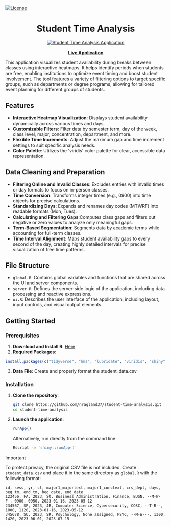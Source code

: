 [![License](https://img.shields.io/badge/license-MIT-blue)](https://github.com/nragland37/Student-Time-Analysis-Tool/blob/main/LICENSE)

<h1 align="center">
  Student Time Analysis
</h1>

<p align="center">
  <a href="https://nragland37.shinyapps.io/timeanalysis/" target="_blank">
    <img src="assets/shiny-demo.gif" alt="Student Time Analysis Application"> 
  </a>
</p>

<p align="center">
  <a href="https://nragland37.shinyapps.io/timeanalysis/" target="_blank"><b>Live Application</b></a> 
</p>

This application visualizes student availability during breaks between classes using interactive heatmaps. It helps identify periods when students are free, enabling institutions to optimize event timing and boost student involvement. The tool features a variety of filtering options to target specific groups, such as departments or degree programs, allowing for tailored event planning for different groups of students.  

## Features

- **Interactive Heatmap Visualization**: Displays student availability dynamically across various times and days.
- **Customizable Filters**: Filter data by semester term, day of the week, class level, major, concentration, department, and more.
- **Flexible Time Increments**: Adjust the maximum gap and time increment settings to suit specific analysis needs.
- **Color Palette**: Utilizes the 'viridis' color palette for clear, accessible data representation.

## Data Cleaning and Preparation

- **Filtering Online and Invalid Classes**: Excludes entries with invalid times or day formats to focus on in-person classes.
- **Time Conversion**: Transforms integer times (e.g., 0900) into time objects for precise calculations.
- **Standardizing Days**: Expands and renames day codes (MTWRF) into readable formats (Mon, Tues).
- **Calculating and Filtering Gaps**:Computes class gaps and filters out negative or zero values to analyze only meaningful gaps.
- **Term-Based Segmentation**: Segments data by academic terms while accounting for full-term classes.
- **Time Interval Alignment**: Maps student availability gaps to every second of the day, creating highly detailed intervals for precise visualization of free time patterns.

## File Structure

- `global.R`: Contains global variables and functions that are shared across the UI and server components.
- `server.R`: Defines the server-side logic of the application, including data processing and reactive expressions.
- `ui.R`: Describes the user interface of the application, including layout, input controls, and visual output elements.

## Getting Started

### Prerequisites

1. **Download and Install R**: [Here](https://cran.r-project.org/)
2. **Required Packages**:
```R
install.packages(c("tidyverse", "hms", "lubridate", "viridis", "shiny", "plotly"))
```
3. **Data File**: Create and properly format the student_data.csv

### Installation

1. **Clone the repository**:
   ```bash
   git clone https://github.com/nragland37/student-time-analysis.git
   cd student-time-analysis
   ```
2. **Launch the application**:
   ```R
   runApp()
   ```
   Alternatively, run directly from the command line:
   ```bash
   Rscript -e 'shiny::runApp()'
   ```

> [!IMPORTANT]  
>  To protect privacy, the original CSV file is not included. Create `student_data.csv` and place it in the same directory as `global.R` with the following format:
> ```
> id, sess, yr, cl, major1_majortext, major1_conctext, crs_dept, days, beg_tm, end_tm, beg_date, end_date
> 123456, FA, 2023, SO, Business Administration, Finance, BUSN, --M-W-F-, 0900, 0950, 2023-01-16, 2023-05-12
> 234567, SP, 2023, JR, Computer Science, Cybersecurity, COSC, --T-R--, 1000, 1120, 2023-01-16, 2023-05-12
> 345678, SU, 2023, SR, Psychology, None assigned, PSYC, --M-W---, 1300, 1420, 2023-06-01, 2023-07-15
> ```
